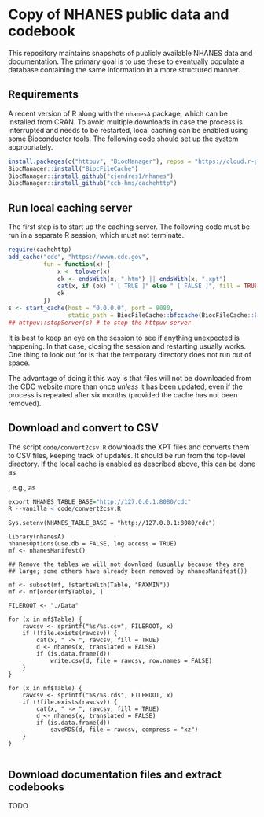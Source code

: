 # Copy of NHANES public data and codebook

This repository maintains snapshots of publicly available NHANES data
and documentation. The primary goal is to use these to eventually
populate a database containing the same information in a more
structured manner.

## Requirements

A recent version of R along with the `nhanesA` package, which can be
installed from CRAN. To avoid multiple downloads in case the process
is interrupted and needs to be restarted, local caching can be enabled
using some Bioconductor tools. The following code should set up the
system appropriately.

```r
install.packages(c("httpuv", "BiocManager"), repos = "https://cloud.r-project.org")
BiocManager::install("BiocFileCache")
BiocManager::install_github("cjendres1/nhanes")
BiocManager::install_github("ccb-hms/cachehttp")
```


## Run local caching server

The first step is to start up the caching server. The following code
must be run in a separate R session, which must not terminate.

```r
require(cachehttp)
add_cache("cdc", "https://wwwn.cdc.gov",
          fun = function(x) {
              x <- tolower(x)
              ok <- endsWith(x, ".htm") || endsWith(x, ".xpt")
              cat(x, if (ok) " [ TRUE ]" else " [ FALSE ]", fill = TRUE)
              ok
          })
s <- start_cache(host = "0.0.0.0", port = 8080,
                 static_path = BiocFileCache::bfccache(BiocFileCache::BiocFileCache()))
## httpuv::stopServer(s) # to stop the httpuv server
```

It is best to keep an eye on the session to see if anything unexpected
is happening. In that case, closing the session and restarting usually
works. One thing to look out for is that the temporary directory does
not run out of space.

The advantage of doing it this way is that files will not be
downloaded from the CDC website more than once _unless_ it has been
updated, even if the process is repeated after six months (provided
the cache has not been removed).

## Download and convert to CSV

The script `code/convert2csv.R` downloads the XPT files and converts
them to CSV files, keeping track of updates. It should be run from the
top-level directory. If the local cache is enabled as described above, this can be done as

, e.g., as

```r
export NHANES_TABLE_BASE="http://127.0.0.1:8080/cdc"
R --vanilla < code/convert2csv.R
```


```
Sys.setenv(NHANES_TABLE_BASE = "http://127.0.0.1:8080/cdc")

library(nhanesA)
nhanesOptions(use.db = FALSE, log.access = TRUE)
mf <- nhanesManifest()

## Remove the tables we will not download (usually because they are
## large; some others have already been removed by nhanesManifest())

mf <- subset(mf, !startsWith(Table, "PAXMIN"))
mf <- mf[order(mf$Table), ]

FILEROOT <- "./Data"

for (x in mf$Table) {
    rawcsv <- sprintf("%s/%s.csv", FILEROOT, x)
    if (!file.exists(rawcsv)) {
        cat(x, " -> ", rawcsv, fill = TRUE)
        d <- nhanes(x, translated = FALSE)
        if (is.data.frame(d))
            write.csv(d, file = rawcsv, row.names = FALSE)
    }
}

for (x in mf$Table) {
    rawcsv <- sprintf("%s/%s.rds", FILEROOT, x)
    if (!file.exists(rawcsv)) {
        cat(x, " -> ", rawcsv, fill = TRUE)
        d <- nhanes(x, translated = FALSE)
        if (is.data.frame(d))
            saveRDS(d, file = rawcsv, compress = "xz")
    }
}


```

## Download documentation files and extract codebooks

TODO





